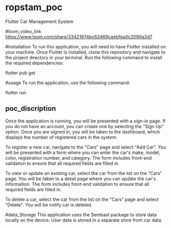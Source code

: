 # ropstam_poc

Flutter Car Management System

#loom_video_link
https://www.loom.com/share/33421674bc62469caebfea0c2099a2d7

#installation
To run this application, you will need to have Flutter installed on your machine. 
Once Flutter is installed, clone this repository and navigate to the project directory in your terminal. Run the following command to install the required dependencies:

flutter pub get

#usage
To run the application, use the following command:

flutter run

## poc_discription
Once the application is running, you will be presented with a sign-in page. If you do not have an account, you can create one by selecting the "Sign Up" option. 
Once you are signed in, you will be taken to the dashboard, which displays the number of registered cars in the system.

To register a new car, navigate to the "Cars" page and select "Add Car". You will be presented with a form where you can enter the car's make, model, color, 
registration number, and category. The form includes front-end validation to ensure that all required fields are filled in.

To view or update an existing car, select the car from the list on the "Cars" page. You will be taken to a detail page where you can update the car's information. 
The form includes front-end validation to ensure that all required fields are filled in.

To delete a car, select the car from the list on the "Cars" page and select "Delete". You will be notify car is deleted.

#data_Storage
This application uses the Sembast package to store data locally on the device. User data is stored in a separate store from car data.

